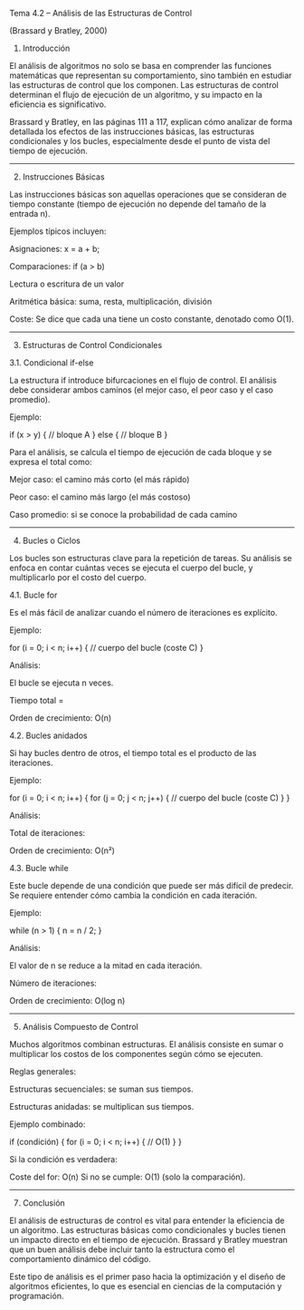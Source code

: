 Tema 4.2 – Análisis de las Estructuras de Control

(Brassard y Bratley, 2000)

1. Introducción

El análisis de algoritmos no solo se basa en comprender las funciones matemáticas que representan su comportamiento, sino también en estudiar las estructuras de control que los componen. Las estructuras de control determinan el flujo de ejecución de un algoritmo, y su impacto en la eficiencia es significativo.

Brassard y Bratley, en las páginas 111 a 117, explican cómo analizar de forma detallada los efectos de las instrucciones básicas, las estructuras condicionales y los bucles, especialmente desde el punto de vista del tiempo de ejecución.


---

2. Instrucciones Básicas

Las instrucciones básicas son aquellas operaciones que se consideran de tiempo constante (tiempo de ejecución no depende del tamaño de la entrada n).

Ejemplos típicos incluyen:

Asignaciones: x = a + b;

Comparaciones: if (a > b)

Lectura o escritura de un valor

Aritmética básica: suma, resta, multiplicación, división


Coste: Se dice que cada una tiene un costo constante, denotado como O(1).


---

3. Estructuras de Control Condicionales

3.1. Condicional if-else

La estructura if introduce bifurcaciones en el flujo de control. El análisis debe considerar ambos caminos (el mejor caso, el peor caso y el caso promedio).

Ejemplo:

if (x > y) {
    // bloque A
} else {
    // bloque B
}

Para el análisis, se calcula el tiempo de ejecución de cada bloque y se expresa el total como:

Mejor caso: el camino más corto (el más rápido)

Peor caso: el camino más largo (el más costoso)

Caso promedio: si se conoce la probabilidad de cada camino



---

4. Bucles o Ciclos

Los bucles son estructuras clave para la repetición de tareas. Su análisis se enfoca en contar cuántas veces se ejecuta el cuerpo del bucle, y multiplicarlo por el costo del cuerpo.

4.1. Bucle for

Es el más fácil de analizar cuando el número de iteraciones es explícito.

Ejemplo:

for (i = 0; i < n; i++) {
    // cuerpo del bucle (coste C)
}

Análisis:

El bucle se ejecuta n veces.

Tiempo total = 

Orden de crecimiento: O(n)


4.2. Bucles anidados

Si hay bucles dentro de otros, el tiempo total es el producto de las iteraciones.

Ejemplo:

for (i = 0; i < n; i++) {
    for (j = 0; j < n; j++) {
        // cuerpo del bucle (coste C)
    }
}

Análisis:

Total de iteraciones: 

Orden de crecimiento: O(n²)


4.3. Bucle while

Este bucle depende de una condición que puede ser más difícil de predecir. Se requiere entender cómo cambia la condición en cada iteración.

Ejemplo:

while (n > 1) {
    n = n / 2;
}

Análisis:

El valor de n se reduce a la mitad en cada iteración.

Número de iteraciones: 

Orden de crecimiento: O(log n)



---

5. Análisis Compuesto de Control

Muchos algoritmos combinan estructuras. El análisis consiste en sumar o multiplicar los costos de los componentes según cómo se ejecuten.

Reglas generales:

Estructuras secuenciales: se suman sus tiempos.

Estructuras anidadas: se multiplican sus tiempos.


Ejemplo combinado:

if (condición) {
    for (i = 0; i < n; i++) {
        // O(1)
    }
}

Si la condición es verdadera:

Coste del for: O(n)
Si no se cumple: O(1) (solo la comparación).



---



7. Conclusión

El análisis de estructuras de control es vital para entender la eficiencia de un algoritmo. Las estructuras básicas como condicionales y bucles tienen un impacto directo en el tiempo de ejecución. Brassard y Bratley muestran que un buen análisis debe incluir tanto la estructura como el comportamiento dinámico del código.

Este tipo de análisis es el primer paso hacia la optimización y el diseño de algoritmos eficientes, lo que es esencial en ciencias de la computación y programación.
